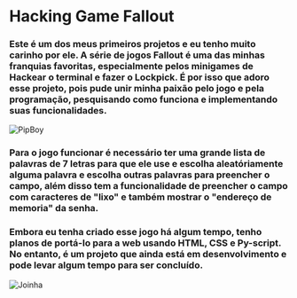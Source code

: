 # Hacking Game Fallout

### Este é um dos meus primeiros projetos e eu tenho muito carinho por ele. A série de jogos Fallout é uma das minhas franquias favoritas, especialmente pelos minigames de Hackear o terminal e fazer o Lockpick. É por isso que adoro esse projeto, pois pude unir minha paixão pelo jogo e pela programação, pesquisando como funciona e implementando suas funcionalidades.

![PipBoy](https://media.tenor.com/eFWg68USeZgAAAAd/computer-hacker-fallout.gif)

### Para o jogo funcionar é necessário ter uma grande lista de palavras de 7 letras para que ele use e escolha aleatóriamente alguma palavra e escolha outras palavras para preencher o campo, além disso tem a funcionalidade de preencher o campo com caracteres de "lixo" e também mostrar o "endereço de memoria" da senha.

### Embora eu tenha criado esse jogo há algum tempo, tenho planos de portá-lo para a web usando HTML, CSS e Py-script. No entanto, é um projeto que ainda está em desenvolvimento e pode levar algum tempo para ser concluído. 

![Joinha](https://media.tenor.com/PCC19RJ1deYAAAAC/thumbs-up-nice.gif)
